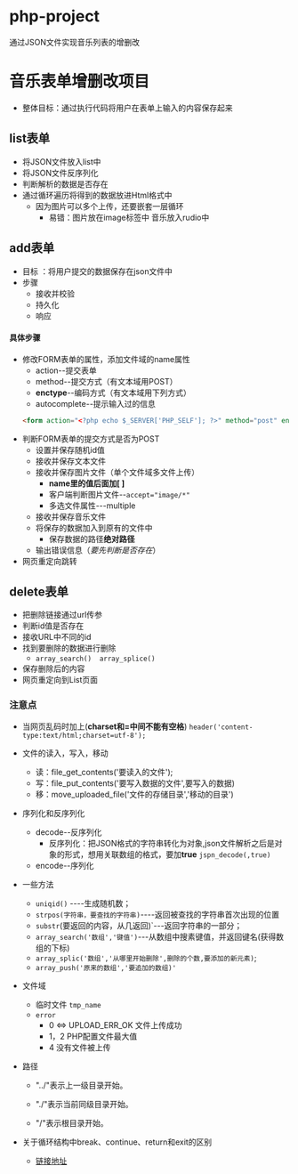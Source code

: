 # php-project
通过JSON文件实现音乐列表的增删改

# 音乐表单增删改项目
- 整体目标：通过执行代码将用户在表单上输入的内容保存起来
## list表单
- 将JSON文件放入list中   
- 将JSON文件反序列化
- 判断解析的数据是否存在
- 通过循环遍历将得到的数据放进Html格式中
    * 因为图片可以多个上传，还要嵌套一层循环
        - 易错：图片放在image标签中 音乐放入rudio中 

## add表单
- 目标 ：将用户提交的数据保存在json文件中
- 步骤 
    * 接收并校验
    * 持久化
    * 响应
#### 具体步骤
- 修改FORM表单的属性，添加文件域的name属性
    * action--提交表单
    * method--提交方式（有文本域用POST）
    * **enctype**--编码方式（有文本域用下列方式）
    * autocomplete--提示输入过的信息
    ```html
    <form action="<?php echo $_SERVER['PHP_SELF']; ?>" method="post" enctype="multipart/form-data" autocomplete="off">
     ```
- 判断FORM表单的提交方式是否为POST
    * 设置并保存随机id值
    * 接收并保存文本文件
    * 接收并保存图片文件（单个文件域多文件上传）
        * **name里的值后面加[ ]**
        * 客户端判断图片文件--`accept="image/*"`
        * 多选文件属性---multiple
    * 接收并保存音乐文件
    * 将保存的数据加入到原有的文件中
        + 保存数据的路径**绝对路径**
    * 输出错误信息（*要先判断是否存在*）
- 网页重定向跳转


## delete表单
- 把删除链接通过url传参
- 判断id值是否存在
- 接收URL中不同的id
- 找到要删除的数据进行删除
    * `array_search()  array_splice()`
- 保存删除后的内容
- 网页重定向到List页面


### 注意点

- 当网页乱码时加上(**charset和=中间不能有空格**)
    `header('content-type:text/html;charset=utf-8');`

- 文件的读入，写入，移动
    * 读：file_get_contents('要读入的文件');
    * 写：file_put_contents('要写入数据的文件',要写入的数据)
    * 移：move_uploaded_file('文件的存储目录','移动的目录')

- 序列化和反序列化
    * decode--反序列化
        * 反序列化：把JSON格式的字符串转化为对象,json文件解析之后是对象的形式，想用关联数组的格式，要加**true**
          `jspn_decode(,true)`
    * encode--序列化

- 一些方法
    * `uniqid()`  ----生成随机数；
    * `strpos(字符串，要查找的字符串)`----返回被查找的字符串首次出现的位置
    * `substr`(要返回的内容，从几返回)`---返回字符串的一部分；
    * `array_search('数组','键值')`---从数组中搜素键值，并返回键名(获得数组的下标)
    * `array_splic('数组','从哪里开始删除',删除的个数,要添加的新元素)`;
    * `array_push('原来的数组','要追加的数组)'`

- 文件域
    * 临时文件 `tmp_name`
    * `error`
        * 0 <=> UPLOAD_ERR_OK 文件上传成功
        * 1，2 PHP配置文件最大值
        * 4 没有文件被上传

- 路径
    * "../"表示上一级目录开始。

    * "./"表示当前同级目录开始。

    * "/"表示根目录开始。



- 关于循环结构中break、continue、return和exit的区别
   * [链接地址](https://blog.csdn.net/hunanchenxingyu/article/details/8101795)







